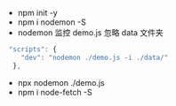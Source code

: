 - npm init -y
- npm i nodemon -S
- nodemon 监控 demo.js 忽略 data 文件夹

```js
 "scripts": {
    "dev": "nodemon ./demo.js -i ./data/"
  },
```

- npx nodemon ./demo.js
- npm i node-fetch -S
